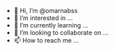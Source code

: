 - 👋 Hi, I’m @omarnabss
- 👀 I’m interested in ...
- 🌱 I’m currently learning ...
- 💞️ I’m looking to collaborate on ...
- 📫 How to reach me ...

<!---
omarnabss/omarnabss is a ✨ special ✨ repository because its `README.md` (this file) appears on your GitHub profile.
You can click the Preview link to take a look at your changes.
--->
